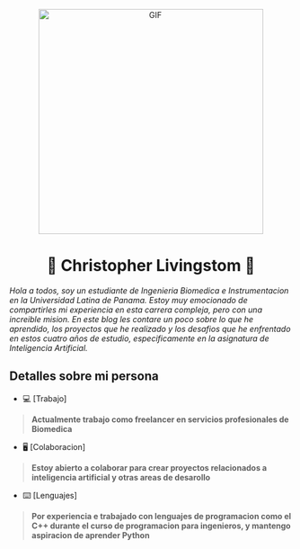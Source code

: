 <p align="center">
  <img src="https://i.gifer.com/origin/f2/f23d923d77fa4d3f1d4ca26852c4963d.gif" alt="GIF" width="400">
</p>

<h1 align="center">🥃 Christopher Livingstom 🥃</h1>
<i>Hola a todos, soy un estudiante de Ingenieria Biomedica e Instrumentacion en la Universidad Latina de Panama. Estoy muy emocionado de compartirles mi experiencia en esta carrera compleja, pero con una increible mision. En este blog les contare un poco sobre lo que he aprendido, los proyectos que he realizado y los desafios que he enfrentado en estos cuatro años de estudio, especificamente en la asignatura de Inteligencia Artificial.</i>

<h2> Detalles sobre mi persona </h2> 

- 💻 [Trabajo]

>**Actualmente trabajo como freelancer en servicios profesionales de Biomedica**

- 🖥 [Colaboracion]

>**Estoy abierto a colaborar para crear proyectos relacionados a inteligencia artificial y otras areas de desarollo**

- ⌨️ [Lenguajes]

>**Por experiencia e trabajado con lenguajes de programacion como  el C++ durante el curso de programacion para ingenieros, y mantengo aspiracion de aprender Python**
